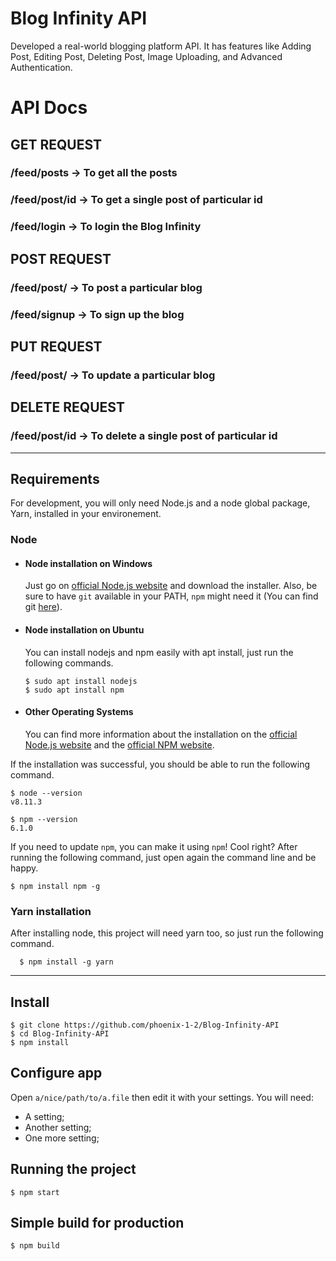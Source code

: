 # Blog Infinity API
Developed a real-world blogging platform API. It has features like Adding Post, Editing Post, Deleting Post, Image Uploading, and Advanced Authentication.

# API Docs

## GET REQUEST

### /feed/posts -> To get all the posts
### /feed/post/id -> To get a single post of particular id
### /feed/login -> To login the Blog Infinity

## POST REQUEST

### /feed/post/ -> To post a particular blog
### /feed/signup -> To sign up the blog

## PUT REQUEST

### /feed/post/ -> To update a particular blog


## DELETE REQUEST

### /feed/post/id -> To delete a single post of particular id



---
## Requirements

For development, you will only need Node.js and a node global package, Yarn, installed in your environement.

### Node
- #### Node installation on Windows

  Just go on [official Node.js website](https://nodejs.org/) and download the installer.
Also, be sure to have `git` available in your PATH, `npm` might need it (You can find git [here](https://git-scm.com/)).

- #### Node installation on Ubuntu

  You can install nodejs and npm easily with apt install, just run the following commands.

      $ sudo apt install nodejs
      $ sudo apt install npm

- #### Other Operating Systems
  You can find more information about the installation on the [official Node.js website](https://nodejs.org/) and the [official NPM website](https://npmjs.org/).

If the installation was successful, you should be able to run the following command.

    $ node --version
    v8.11.3

    $ npm --version
    6.1.0

If you need to update `npm`, you can make it using `npm`! Cool right? After running the following command, just open again the command line and be happy.

    $ npm install npm -g

###
### Yarn installation
  After installing node, this project will need yarn too, so just run the following command.

      $ npm install -g yarn

---

## Install

    $ git clone https://github.com/phoenix-1-2/Blog-Infinity-API
    $ cd Blog-Infinity-API
    $ npm install

## Configure app

Open `a/nice/path/to/a.file` then edit it with your settings. You will need:

- A setting;
- Another setting;
- One more setting;

## Running the project

    $ npm start

## Simple build for production

    $ npm build
